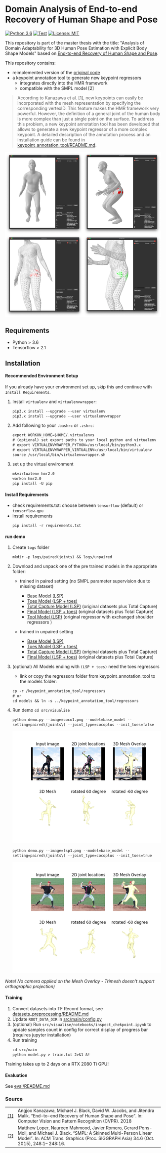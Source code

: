 # Domain Analysis of End-to-end Recovery of Human Shape and Pose

[![Python 3.6](https://img.shields.io/badge/python-+3.6-blue.svg)]()
[![Test](https://github.com/russoale/hmr2.0/actions/workflows/build-and-test.yml/badge.svg)](https://github.com/russoale/hmr2.0/actions/workflows/build-and-test.yml)
[![License: MIT](https://img.shields.io/badge/License-MIT-yellow.svg)](LICENSE)

This repository is part of the master thesis with the title: "Analysis of Domain Adaptability for 3D Human Pose Estimation with Explicit 
Body Shape Models" based on [End-to-end Recovery of Human Shape and Pose](https://akanazawa.github.io/hmr).

This repository contains:
- reimplemented version of the [original code](https://github.com/akanazawa/hmr)
- a keypoint annotation tool to generate new keypoint regressors
    - integrates directly into the HMR framework
    - compatible with the SMPL model [2]


> According to Kanazawa et al. [1],
> new keypoints can easily be incorporated with the mesh representation by specifying the
> corresponding vertexID.
> This feature makes the HMR framework very powerful.
> However, the definition of a general joint of the human body is more complex than just a single point on the surface.
> To address this problem, a new keypoint annotation tool has been developed that allows to generate a new keypoint regressor of a more complex keypoint.
> A detailed description of the annotation process and an installation guide can be found in [keypoint_annotation_tool/README.md](keypoint_annotation_tool/README.md).

![tool](images/tool.png)

## Requirements
- Python > 3.6
- Tensorflow > 2.1

## Installation

#### Recommended Environment Setup
If you already have your environment set up, skip this and continue with `Install Requirements`.

1. Install `virtualenv` and `virtualenvwrapper`:
    ```
    pip3.x install --upgrade --user virtualenv
    pip3.x install --upgrade --user virtualenvwrapper
    ```

2. Add following to your `.bashrc` or `.zshrc`:
    ```
    export WORKON_HOME=$HOME/.virtualenvs
    # (optional) set export paths to your local python and virtualenv 
    # export VIRTUALENVWRAPPER_PYTHON=/usr/local/bin/python3.x 
    # export VIRTUALENVWRAPPER_VIRTUALENV=/usr/local/bin/virtualenv
    source /usr/local/bin/virtualenvwrapper.sh
    ```
3. set up the virtual environment
    ```
    mkvirtualenv hmr2.0
    workon hmr2.0
    pip install -U pip
    ```
   
#### Install Requirements

- check requirements.txt: choose between `tensorflow` (default) or `tensorflow-gpu`
- install requirements
    ```
    pip install -r requirements.txt
    ```

#### run demo 

1. Create `logs` folder
    ```
    mkdir -p logs/paired(joints) && logs/unpaired
    ```
2. Download and unpack one of the pre trained models in the appropriate folder:
    - trained in paired setting (no SMPL parameter supervision due to missing dataset)
        - [Base Model (LSP)](https://github.com/russoale/hmr2.0/releases/download/2.0/base_model.paired.zip)
        - [Toes Model (LSP + toes)](https://github.com/russoale/hmr2.0/releases/download/2.0/base_model.paired.zip)
        - [Total Capture Model (LSP)](https://github.com/russoale/hmr2.0/releases/download/2.0/total_capture_model.paired.zip) (original datasets plus Total Capture)
        - [Final Model (LSP + toes)](https://github.com/russoale/hmr2.0/releases/download/2.0/toes_model.paired.zip) (original datasets plus Total Capture)
        - [Tool Model (LSP)](https://github.com/russoale/hmr2.0/releases/download/2.0/tool_model.paired.zip) (original regressor with exchanged shoulder regressors )
        
    - trained in unpaired setting
        - [Base Model (LSP)](https://github.com/russoale/hmr2.0/releases/download/2.0/base_model.unpaired.zip)
        - [Toes Model (LSP + toes)](https://github.com/russoale/hmr2.0/releases/download/2.0/toes_model.unpaired.zip)
        - [Total Capture Model (LSP)](https://github.com/russoale/hmr2.0/releases/download/2.0/total_capture_model.unpaired.zip) (original datasets plus Total Capture)
        - [Final Model (LSP + toes)](https://github.com/russoale/hmr2.0/releases/download/2.0/final_model.unpaired.zip) (original datasets plus Total Capture)
3. (optional) All Models ending with `(LSP + toes)` need the toes regressors 
    - link or copy the regressors folder from keypoint_annotation_tool to the models folder:
    ```
    cp -r /keypoint_annotation_tool/regressors
    # or
    cd models && ln -s ../keypoint_annotation_tool/regressors
    ```
4. Run demo `cd src/visualise` 
    ```
    python demo.py --image=coco1.png --model=base_model --setting=paired\(joints\) --joint_type=cocoplus --init_toes=false
    ```
    ![demo image](images/coco1_lsp.png)
    
    ```
    python demo.py --image=lsp1.png --model=base_model --setting=paired\(joints\) --joint_type=cocoplus --init_toes=true
    ```
    ![demo image](images/lsp1_lsp_toes.png)

*Note! No camera applied on the Mesh Overlay - Trimesh doesn't support orthographic projection)*


#### Training 

1. Convert datasets into TF Record format, see [datasets_preprocessing/README.md](../../datasets_preprocessing/README.md) 
2. Update `ROOT_DATA_DIR` in [src/main/config.py](src/main/config.py) 
2. (optional) Run `src/visualise/notebooks/inspect_chekpoint.ipynb` to update samples count in config for correct display of progress bar (requires jupyter installation)
3. Run training 
    ```
    cd src/main
    python model.py > train.txt 2>&1 &!
    ```

Training takes up to 2 days on a RTX 2080 Ti GPU!

#### Evaluation
See [eval/README.md](src/eval/README.md)


### Source
|||
|---|---|
|[[1]](https://arxiv.org/pdf/1712.06584.pdf) |Angjoo Kanazawa, Michael J. Black, David W. Jacobs, and Jitendra Malik. “End-to-end Recovery of Human Shape and Pose”. In: Computer Vision and Pattern Recognition (CVPR). 2018|
|[[2]](http://files.is.tue.mpg.de/black/papers/SMPL2015.pdf) |Matthew Loper, Naureen Mahmood, Javier Romero, Gerard Pons-Moll, and Michael J. Black. “SMPL: A Skinned Multi-Person Linear Model”. In: ACM Trans. Graphics (Proc. SIGGRAPH Asia) 34.6 (Oct. 2015), 248:1– 248:16.|
